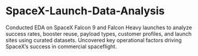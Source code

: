 # SpaceX-Launch-Data-Analysis
Conducted EDA on SpaceX Falcon 9 and Falcon Heavy launches to analyze success rates, booster reuse, payload types, customer profiles, and launch sites using curated datasets. Uncovered key operational factors driving SpaceX’s success in commercial spaceflight.

